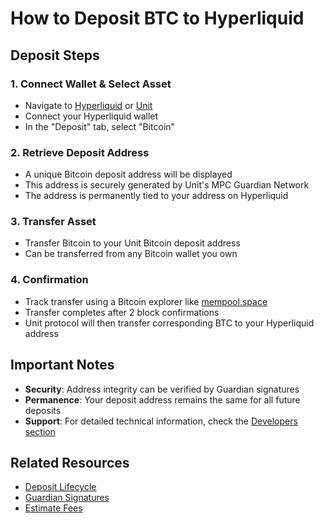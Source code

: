 # How to Deposit BTC to Hyperliquid

## Deposit Steps

### 1. Connect Wallet & Select Asset
- Navigate to [Hyperliquid](https://app.hyperliquid.xyz/portfolio) or [Unit](https://app.hyperunit.xyz/)
- Connect your Hyperliquid wallet
- In the "Deposit" tab, select "Bitcoin"

### 2. Retrieve Deposit Address
- A unique Bitcoin deposit address will be displayed
- This address is securely generated by Unit's MPC Guardian Network
- The address is permanently tied to your address on Hyperliquid

### 3. Transfer Asset
- Transfer Bitcoin to your Unit Bitcoin deposit address
- Can be transferred from any Bitcoin wallet you own

### 4. Confirmation
- Track transfer using a Bitcoin explorer like [mempool.space](https://mempool.space/)
- Transfer completes after 2 block confirmations
- Unit protocol will then transfer corresponding BTC to your Hyperliquid address

## Important Notes

- **Security**: Address integrity can be verified by Guardian signatures
- **Permanence**: Your deposit address remains the same for all future deposits
- **Support**: For detailed technical information, check the [Developers section](/developers/api)

## Related Resources

- [Deposit Lifecycle](/developers/api/operations/deposit-lifecycle)
- [Guardian Signatures](/developers/api/generate-address/guardian-signatures)
- [Estimate Fees](/developers/api/estimate-fees)